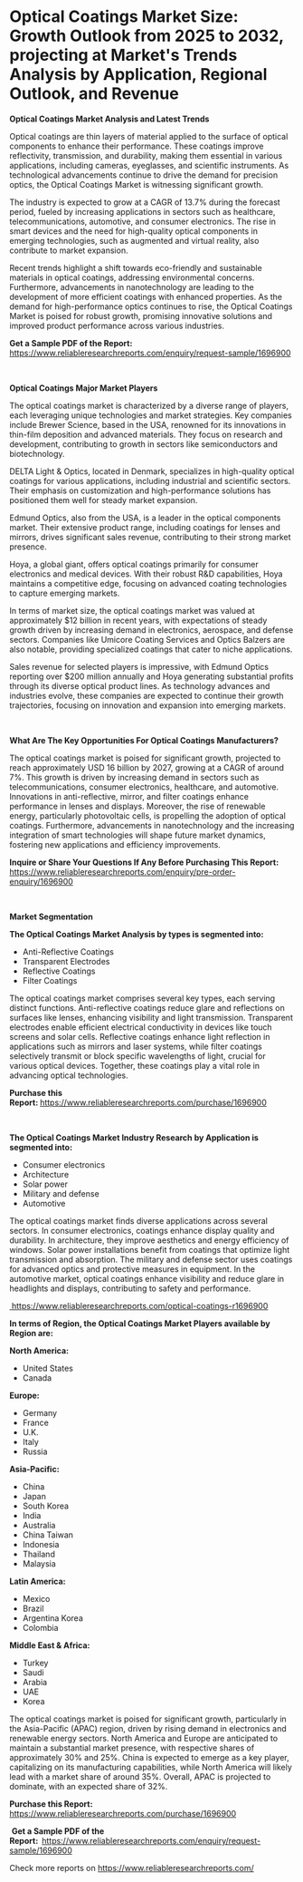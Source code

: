 <p><h1>Optical Coatings Market Size: Growth Outlook from 2025 to 2032, projecting at Market's Trends Analysis by Application, Regional Outlook, and Revenue</h1></p><p><strong>Optical Coatings Market Analysis and Latest Trends</strong></p>
<p><p>Optical coatings are thin layers of material applied to the surface of optical components to enhance their performance. These coatings improve reflectivity, transmission, and durability, making them essential in various applications, including cameras, eyeglasses, and scientific instruments. As technological advancements continue to drive the demand for precision optics, the Optical Coatings Market is witnessing significant growth.</p><p>The industry is expected to grow at a CAGR of 13.7% during the forecast period, fueled by increasing applications in sectors such as healthcare, telecommunications, automotive, and consumer electronics. The rise in smart devices and the need for high-quality optical components in emerging technologies, such as augmented and virtual reality, also contribute to market expansion.</p><p>Recent trends highlight a shift towards eco-friendly and sustainable materials in optical coatings, addressing environmental concerns. Furthermore, advancements in nanotechnology are leading to the development of more efficient coatings with enhanced properties. As the demand for high-performance optics continues to rise, the Optical Coatings Market is poised for robust growth, promising innovative solutions and improved product performance across various industries.</p></p>
<p><strong>Get a Sample PDF of the Report:&nbsp;</strong> <a href="https://www.reliableresearchreports.com/enquiry/request-sample/1696900?utm_campaign=3309&utm_medium=2&utm_source=Github&utm_content=ia&utm_term=27032025&utm_id=optical-coatings">https://www.reliableresearchreports.com/enquiry/request-sample/1696900</a></p>
<p>&nbsp;</p>
<p><strong>Optical Coatings Major Market Players</strong></p>
<p><p>The optical coatings market is characterized by a diverse range of players, each leveraging unique technologies and market strategies. Key companies include Brewer Science, based in the USA, renowned for its innovations in thin-film deposition and advanced materials. They focus on research and development, contributing to growth in sectors like semiconductors and biotechnology.</p><p>DELTA Light & Optics, located in Denmark, specializes in high-quality optical coatings for various applications, including industrial and scientific sectors. Their emphasis on customization and high-performance solutions has positioned them well for steady market expansion.</p><p>Edmund Optics, also from the USA, is a leader in the optical components market. Their extensive product range, including coatings for lenses and mirrors, drives significant sales revenue, contributing to their strong market presence. </p><p>Hoya, a global giant, offers optical coatings primarily for consumer electronics and medical devices. With their robust R&D capabilities, Hoya maintains a competitive edge, focusing on advanced coating technologies to capture emerging markets.</p><p>In terms of market size, the optical coatings market was valued at approximately $12 billion in recent years, with expectations of steady growth driven by increasing demand in electronics, aerospace, and defense sectors. Companies like Umicore Coating Services and Optics Balzers are also notable, providing specialized coatings that cater to niche applications.</p><p>Sales revenue for selected players is impressive, with Edmund Optics reporting over $200 million annually and Hoya generating substantial profits through its diverse optical product lines. As technology advances and industries evolve, these companies are expected to continue their growth trajectories, focusing on innovation and expansion into emerging markets.</p></p>
<p>&nbsp;</p>
<p><strong>What Are The Key Opportunities For Optical Coatings Manufacturers?</strong></p>
<p><p>The optical coatings market is poised for significant growth, projected to reach approximately USD 16 billion by 2027, growing at a CAGR of around 7%. This growth is driven by increasing demand in sectors such as telecommunications, consumer electronics, healthcare, and automotive. Innovations in anti-reflective, mirror, and filter coatings enhance performance in lenses and displays. Moreover, the rise of renewable energy, particularly photovoltaic cells, is propelling the adoption of optical coatings. Furthermore, advancements in nanotechnology and the increasing integration of smart technologies will shape future market dynamics, fostering new applications and efficiency improvements.</p></p>
<p><strong>Inquire or Share Your Questions If Any Before Purchasing This Report:</strong> <a href="https://www.reliableresearchreports.com/enquiry/pre-order-enquiry/1696900?utm_campaign=3309&utm_medium=2&utm_source=Github&utm_content=ia&utm_term=27032025&utm_id=optical-coatings">https://www.reliableresearchreports.com/enquiry/pre-order-enquiry/1696900</a></p>
<p>&nbsp;</p>
<p><strong>Market Segmentation</strong></p>
<p><strong>The Optical Coatings Market Analysis by types is segmented into:</strong></p>
<p><ul><li>Anti-Reflective Coatings</li><li>Transparent Electrodes</li><li>Reflective Coatings</li><li>Filter Coatings</li></ul></p>
<p><p>The optical coatings market comprises several key types, each serving distinct functions. Anti-reflective coatings reduce glare and reflections on surfaces like lenses, enhancing visibility and light transmission. Transparent electrodes enable efficient electrical conductivity in devices like touch screens and solar cells. Reflective coatings enhance light reflection in applications such as mirrors and laser systems, while filter coatings selectively transmit or block specific wavelengths of light, crucial for various optical devices. Together, these coatings play a vital role in advancing optical technologies.</p></p>
<p><strong>Purchase this Report:&nbsp;</strong><a href="https://www.reliableresearchreports.com/purchase/1696900?utm_campaign=3309&utm_medium=2&utm_source=Github&utm_content=ia&utm_term=27032025&utm_id=optical-coatings">https://www.reliableresearchreports.com/purchase/1696900</a></p>
<p>&nbsp;</p>
<p><strong>The Optical Coatings Market Industry Research by Application is segmented into:</strong></p>
<p><ul><li>Consumer electronics</li><li>Architecture</li><li>Solar power</li><li>Military and defense</li><li>Automotive</li></ul></p>
<p><p>The optical coatings market finds diverse applications across several sectors. In consumer electronics, coatings enhance display quality and durability. In architecture, they improve aesthetics and energy efficiency of windows. Solar power installations benefit from coatings that optimize light transmission and absorption. The military and defense sector uses coatings for advanced optics and protective measures in equipment. In the automotive market, optical coatings enhance visibility and reduce glare in headlights and displays, contributing to safety and performance.</p></p>
<p><a href="https://www.reliableresearchreports.com/optical-coatings-r1696900?utm_campaign=3309&utm_medium=2&utm_source=Github&utm_content=ia&utm_term=27032025&utm_id=optical-coatings">&nbsp;https://www.reliableresearchreports.com/optical-coatings-r1696900</a></p>
<p><strong>In terms of Region, the Optical Coatings Market Players available by Region are:</strong></p>
<p>
    <p> <strong> North America: </strong>
        <ul>
            <li>United States</li>
            <li>Canada</li>
        </ul>
        </p> 
    <p> <strong> Europe: </strong>
        <ul>
            <li>Germany</li>
            <li>France</li>
            <li>U.K.</li>
            <li>Italy</li>
            <li>Russia</li>
        </ul>
        </p> 
    <p> <strong> Asia-Pacific: </strong>
        <ul>
            <li>China</li>
            <li>Japan</li>
            <li>South Korea</li>
            <li>India</li>
            <li>Australia</li>
            <li>China Taiwan</li>
            <li>Indonesia</li>
            <li>Thailand</li>
            <li>Malaysia</li>
        </ul>
        </p> 
    <p> <strong> Latin America: </strong>
        <ul>
            <li>Mexico</li>
            <li>Brazil</li>
            <li>Argentina Korea</li>
            <li>Colombia</li>
        </ul>
        </p> 
    <p> <strong> Middle East & Africa: </strong>
        <ul>
            <li>Turkey</li>
            <li>Saudi</li>
            <li>Arabia</li>
            <li>UAE</li>
            <li>Korea</li>
        </ul>
    </p>
    </p>
<p><p>The optical coatings market is poised for significant growth, particularly in the Asia-Pacific (APAC) region, driven by rising demand in electronics and renewable energy sectors. North America and Europe are anticipated to maintain a substantial market presence, with respective shares of approximately 30% and 25%. China is expected to emerge as a key player, capitalizing on its manufacturing capabilities, while North America will likely lead with a market share of around 35%. Overall, APAC is projected to dominate, with an expected share of 32%.</p></p>
<p><strong>Purchase this Report: </strong><a href="https://www.reliableresearchreports.com/purchase/1696900?utm_campaign=3309&utm_medium=2&utm_source=Github&utm_content=ia&utm_term=27032025&utm_id=optical-coatings">https://www.reliableresearchreports.com/purchase/1696900</a></p>
<p>&nbsp;<strong>Get a Sample PDF of the Report:&nbsp;&nbsp;</strong><a href="https://www.reliableresearchreports.com/enquiry/request-sample/1696900?utm_campaign=3309&utm_medium=2&utm_source=Github&utm_content=ia&utm_term=27032025&utm_id=optical-coatings">https://www.reliableresearchreports.com/enquiry/request-sample/1696900</a></p>
<p><strong></strong></p>
<p>Check more reports on <a href="https://www.reliableresearchreports.com/?utm_campaign=3309&utm_medium=2&utm_source=Github&utm_content=ia&utm_term=27032025&utm_id=optical-coatings">https://www.reliableresearchreports.com/</a></p>